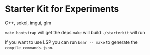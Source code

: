 # Starter Kit for Experiments

C++, sokol, imgui, glm

`make bootstrap` will get the deps
`make` will build
`./starterkit` will run

If you want to use LSP you can run `bear -- make` to generate the `compile_commands.json`.
